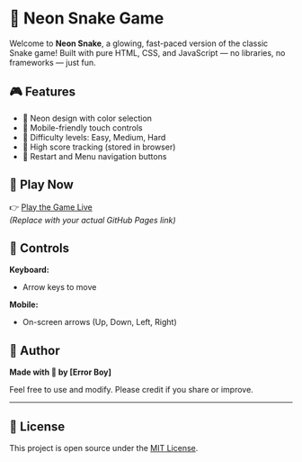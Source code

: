 # 🐍 Neon Snake Game

Welcome to **Neon Snake**, a glowing, fast-paced version of the classic Snake game! Built with pure HTML, CSS, and JavaScript — no libraries, no frameworks — just fun.

## 🎮 Features
- 🌈 Neon design with color selection
- 📱 Mobile-friendly touch controls
- 🚀 Difficulty levels: Easy, Medium, Hard
- 💾 High score tracking (stored in browser)
- 🔁 Restart and Menu navigation buttons

## 🔗 Play Now
👉 [Play the Game Live](https://yourusername.github.io/snake-game/)  
*(Replace with your actual GitHub Pages link)*

## 📱 Controls
**Keyboard:**
- Arrow keys to move

**Mobile:**
- On-screen arrows (Up, Down, Left, Right)


## 👤 Author
**Made with 💚 by [Error Boy]**

Feel free to use and modify. Please credit if you share or improve.

---

## 📄 License
This project is open source under the [MIT License](LICENSE).
